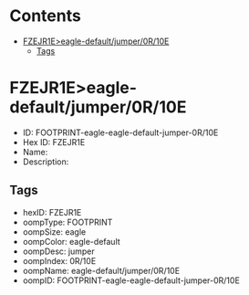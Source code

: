 



Contents
========

* [FZEJR1E>eagle-default/jumper/0R/10E](#fzejr1eeagle-defaultjumper0r10e)
	* [Tags](#tags)

# FZEJR1E>eagle-default/jumper/0R/10E

- ID: FOOTPRINT-eagle-eagle-default-jumper-0R/10E
- Hex ID: FZEJR1E
- Name: 
- Description: 

## Tags

- hexID: FZEJR1E
- oompType: FOOTPRINT
- oompSize: eagle
- oompColor: eagle-default
- oompDesc: jumper
- oompIndex: 0R/10E
- oompName: eagle-default/jumper/0R/10E
- oompID: FOOTPRINT-eagle-eagle-default-jumper-0R/10E
